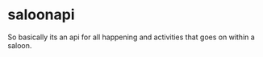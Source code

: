 # saloonapi
 
So basically its an api for all happening and activities that goes on within a saloon.
